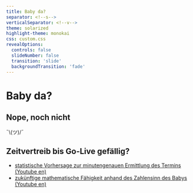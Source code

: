 ```yaml
---
title: Baby da?
separator: <!--s-->
verticalSeparator: <!--v-->
theme: solarized
highlight-theme: monokai
css: custom.css
revealOptions:
  controls: false
  slideNumber: false
  transition: 'slide'
  backgroundTransition: 'fade'
---
```


# Baby da?

<!--s-->
## Nope, noch nicht

¯\\(ツ)/¯

<!--s-->
## Zeitvertreib bis Go-Live gefällig?

* [statistische Vorhersage zur minutengenauen Ermittlung des Termins (Youtube en)](https://www.youtube.com/watch?v=k7q0Y2W0Rn4)
* [zukünftige mathematische Fähigkeit anhand des Zahlensinn des Babys (Youtube en)](https://www.youtube.com/watch?v=7uh8FkR_4OU)